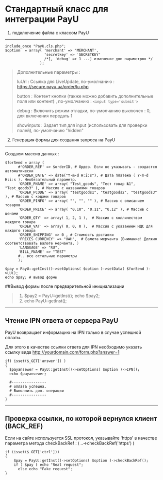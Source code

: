 Стандартный класс для интеграции PayU 
========

1. подключение файла с классом PayU
--------

    include_once "PayU.cls.php";
    $option  = array( 'merchant' => 'MERCHANT', 
                      'secretkey' => 'SECRETKEY' 
                      /*[, 'debug' => 1 ...] изменение доп параметров */ 
                    );

>Дополнительные параметры : 
>
>luUrl : Ссылка для LiveUpdate, по-умолчанию : https://secure.payu.ua/order/lu.php
>
>button : Контент кнопки (также можно добавить дополнительные поля или контент) , по-умолчанию : `<input type='submit'>`
>
>debug : Включить режим отладки, по-умолчанию выключен : 0, для включения передать 1
>
>showinputs : Задает тип для input (использовать для проверки полей), по-умолчанию  "hidden"


2. Генерация формы для создания запроса на PayU
--------

Создаем массив данных : 

    $forSend = array (
          #'ORDER_REF' => $orderID, # Ордер. Если не указывать - создастся автоматически
          #'ORDER_DATE' => date("Y-m-d H:i:s"), # Дата платежа ( Y-m-d H:i:s ). Необязательный параметр.
          'ORDER_PNAME' => array( "Test_goods", "Тест товар №1", "Test_goods3" ), # Массив с названиями товаров
          'ORDER_PCODE' => array( "testgoods1", "testgoods2", "testgoods3" ), # Массив с кодами товаров
          'ORDER_PINFO' => array( "", "", "" ), # Массив с описанием товаров
          'ORDER_PRICE' => array( "0.10", "0.11", "0.12" ), # Массив с ценами
          'ORDER_QTY' => array( 1, 2, 1 ),  # Массив с колличеством каждого товара
          'ORDER_VAT' => array( 0, 0, 0 ),  # Массив с указанием НДС для каждого товара
          'ORDER_SHIPPING' => 0 , # Стоимость доставки
          'PRICES_CURRENCY' => "UAH",  # Валюта мерчанта (Внимание! Должно соответствовать валюте мерчанта. )
          'LANGUAGE' => "RU",  
          'BILL_FNAME' => "TEST"
          #.. все остальные параметры
          );
    
    $pay = PayU::getInst()->setOptions( $option )->setData( $forSend )->LU();
    echo $pay; # вывод формы

##Вывод формы после предварительной инициализации
>1.  $pay2 = PayU::getInst();
>    echo $pay2;
>2.  echo PayU::getInst();

-------------------------------------------------

Чтение IPN ответа от сервера PayU
--------

PayU возвращает информацию на IPN только в случае успешной оплаты.

Для этого в качестве ссылки ответа для IPN необходимо указать ссылку вида http://yourdomain.com/form.php?answer=1

    if( isset($_GET['answer']) )
    {
      $payansewer = PayU::getInst()->setOptions( $option )->IPN();
      echo $payansewer;
    
      #----------------
      # оплата успешна.
      # Выполнить доп. операции 
      #----------------
    }

-------------------------------------------------

Проверка ссылки, по которой вернулся клиент (BACK_REF)
--------
Если на сайте используется SSL протокол, указывайте 'https' в качестве параметра метода checkBackRef  : ( ..->checkBackRef('https') )

    if (isset($_GET['ctrl']))
    {
        $pay = PayU::getInst()->setOptions( $option )->checkBackRef();
        if ( $pay ) echo "Real request";
          else echo "Fake request";
    }
